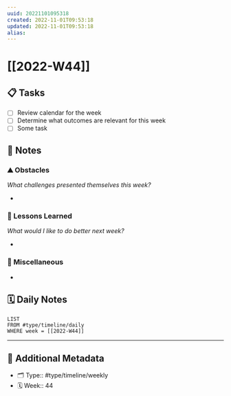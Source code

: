 ```yaml
---
uuid: 20221101095318
created: 2022-11-01T09:53:18
updated: 2022-11-01T09:53:18
alias: 
---
```


# [[2022-W44]]


## 📋 Tasks

- [ ] Review calendar for the week
- [ ] Determine what outcomes are relevant for this week
- [ ] Some task

## 📝 Notes

### ⛰ Obstacles

_What challenges presented themselves this week?_

- 

### 🎒 Lessons Learned

_What would I like to do better next week?_

- 

### 📖 Miscellaneous

- 

## 🗓️ Daily Notes

```dataview
LIST
FROM #type/timeline/daily
WHERE week = [[2022-W44]]
```

---

## 📇 Additional Metadata

- 🗂 Type:: #type/timeline/weekly
- 🗓️ Week:: 44
